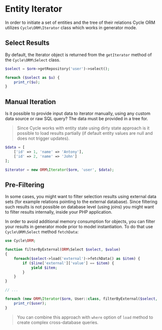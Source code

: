 # Entity Iterator
In order to initiate a set of entities and the tree of their relations Cycle ORM utilizes `Cycle\ORM\Iterator` class which works 
in generator mode.

## Select Results
By default, the Iterator object is returned from the `getIterator` method of the `Cycle\ORM\Select` class.

```php
$select = $orm->getRepository('user')->select();

foreach ($select as $u) {
    print_r($u);
}
```

## Manual Iteration
Is it possible to provide input data to iterator manually, using any custom data source or raw SQL query? The data must be provided in 
a tree for.

> Since Cycle works with entity state using dirty state approach is it possible to load results partially (if default entity values 
are null and does not trigger updates).

```php
$data = [
    ['id' => 1, 'name' => 'Antony'],
    ['id' => 2, 'name' => 'John']
];

$iterator = new ORM\Iterator($orm, 'user', $data);
```

## Pre-Filtering
In some cases, you might want to filter selection results using external data sets (for example relations pointing to the external database).
Since filtering such results is not possible on database level (using joins) you might want to filter results internally, inside your PHP
application. 

In order to avoid additional memory consumption for objects, you can filter your results in generator mode prior to model instantiation.
To do that use `Cycle\ORM\Select` method `fetchData`:

```php
use Cycle\ORM;

function filterByExternal(ORM\Select $select, $value) 
{
    foreach($select->load('external')->fetchData() as $item) {
        if ($line['external']['value'] == $item) {
            yield $item;
        }
    }
}

// ...

foreach (new ORM\Iterator($orm, User::class, filterByExternal($select, $value)) as $user) {
    print_r($user);
}
```

> You can combine this approach with `where` option of `load` method to create complex cross-database queries.
